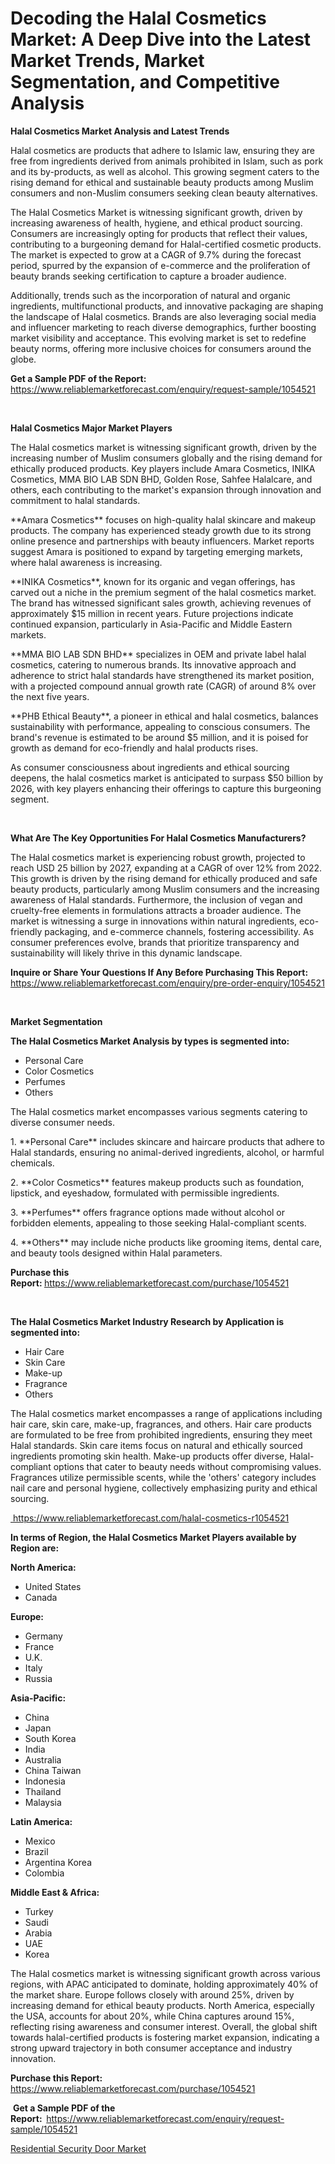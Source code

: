 <p><h1>Decoding the Halal Cosmetics Market: A Deep Dive into the Latest Market Trends, Market Segmentation, and Competitive Analysis</h1></p><p><strong>Halal Cosmetics Market Analysis and Latest Trends</strong></p>
<p><p>Halal cosmetics are products that adhere to Islamic law, ensuring they are free from ingredients derived from animals prohibited in Islam, such as pork and its by-products, as well as alcohol. This growing segment caters to the rising demand for ethical and sustainable beauty products among Muslim consumers and non-Muslim consumers seeking clean beauty alternatives. </p><p>The Halal Cosmetics Market is witnessing significant growth, driven by increasing awareness of health, hygiene, and ethical product sourcing. Consumers are increasingly opting for products that reflect their values, contributing to a burgeoning demand for Halal-certified cosmetic products. The market is expected to grow at a CAGR of 9.7% during the forecast period, spurred by the expansion of e-commerce and the proliferation of beauty brands seeking certification to capture a broader audience. </p><p>Additionally, trends such as the incorporation of natural and organic ingredients, multifunctional products, and innovative packaging are shaping the landscape of Halal cosmetics. Brands are also leveraging social media and influencer marketing to reach diverse demographics, further boosting market visibility and acceptance. This evolving market is set to redefine beauty norms, offering more inclusive choices for consumers around the globe.</p></p>
<p><strong>Get a Sample PDF of the Report:&nbsp;</strong> <a href="https://www.reliablemarketforecast.com/enquiry/request-sample/1054521?utm_campaign=2332&utm_medium=2&utm_source=Github&utm_content=ia&utm_term=09022025&utm_id=halal-cosmetics">https://www.reliablemarketforecast.com/enquiry/request-sample/1054521</a></p>
<p>&nbsp;</p>
<p><strong>Halal Cosmetics Major Market Players</strong></p>
<p><p>The Halal cosmetics market is witnessing significant growth, driven by the increasing number of Muslim consumers globally and the rising demand for ethically produced products. Key players include Amara Cosmetics, INIKA Cosmetics, MMA BIO LAB SDN BHD, Golden Rose, Sahfee Halalcare, and others, each contributing to the market's expansion through innovation and commitment to halal standards.</p><p>**Amara Cosmetics** focuses on high-quality halal skincare and makeup products. The company has experienced steady growth due to its strong online presence and partnerships with beauty influencers. Market reports suggest Amara is positioned to expand by targeting emerging markets, where halal awareness is increasing.</p><p>**INIKA Cosmetics**, known for its organic and vegan offerings, has carved out a niche in the premium segment of the halal cosmetics market. The brand has witnessed significant sales growth, achieving revenues of approximately $15 million in recent years. Future projections indicate continued expansion, particularly in Asia-Pacific and Middle Eastern markets.</p><p>**MMA BIO LAB SDN BHD** specializes in OEM and private label halal cosmetics, catering to numerous brands. Its innovative approach and adherence to strict halal standards have strengthened its market position, with a projected compound annual growth rate (CAGR) of around 8% over the next five years.</p><p>**PHB Ethical Beauty**, a pioneer in ethical and halal cosmetics, balances sustainability with performance, appealing to conscious consumers. The brand's revenue is estimated to be around $5 million, and it is poised for growth as demand for eco-friendly and halal products rises.</p><p>As consumer consciousness about ingredients and ethical sourcing deepens, the halal cosmetics market is anticipated to surpass $50 billion by 2026, with key players enhancing their offerings to capture this burgeoning segment.</p></p>
<p>&nbsp;</p>
<p><strong>What Are The Key Opportunities For Halal Cosmetics Manufacturers?</strong></p>
<p><p>The Halal cosmetics market is experiencing robust growth, projected to reach USD 25 billion by 2027, expanding at a CAGR of over 12% from 2022. This growth is driven by the rising demand for ethically produced and safe beauty products, particularly among Muslim consumers and the increasing awareness of Halal standards. Furthermore, the inclusion of vegan and cruelty-free elements in formulations attracts a broader audience. The market is witnessing a surge in innovations within natural ingredients, eco-friendly packaging, and e-commerce channels, fostering accessibility. As consumer preferences evolve, brands that prioritize transparency and sustainability will likely thrive in this dynamic landscape.</p></p>
<p><strong>Inquire or Share Your Questions If Any Before Purchasing This Report:</strong> <a href="https://www.reliablemarketforecast.com/enquiry/pre-order-enquiry/1054521?utm_campaign=2332&utm_medium=2&utm_source=Github&utm_content=ia&utm_term=09022025&utm_id=halal-cosmetics">https://www.reliablemarketforecast.com/enquiry/pre-order-enquiry/1054521</a></p>
<p>&nbsp;</p>
<p><strong>Market Segmentation</strong></p>
<p><strong>The Halal Cosmetics Market Analysis by types is segmented into:</strong></p>
<p><ul><li>Personal Care</li><li>Color Cosmetics</li><li>Perfumes</li><li>Others</li></ul></p>
<p><p>The Halal cosmetics market encompasses various segments catering to diverse consumer needs. </p><p>1. **Personal Care** includes skincare and haircare products that adhere to Halal standards, ensuring no animal-derived ingredients, alcohol, or harmful chemicals.</p><p>2. **Color Cosmetics** features makeup products such as foundation, lipstick, and eyeshadow, formulated with permissible ingredients.</p><p>3. **Perfumes** offers fragrance options made without alcohol or forbidden elements, appealing to those seeking Halal-compliant scents.</p><p>4. **Others** may include niche products like grooming items, dental care, and beauty tools designed within Halal parameters.</p></p>
<p><strong>Purchase this Report:&nbsp;</strong><a href="https://www.reliablemarketforecast.com/purchase/1054521?utm_campaign=2332&utm_medium=2&utm_source=Github&utm_content=ia&utm_term=09022025&utm_id=halal-cosmetics">https://www.reliablemarketforecast.com/purchase/1054521</a></p>
<p>&nbsp;</p>
<p><strong>The Halal Cosmetics Market Industry Research by Application is segmented into:</strong></p>
<p><ul><li>Hair Care</li><li>Skin Care</li><li>Make-up</li><li>Fragrance</li><li>Others</li></ul></p>
<p><p>The Halal cosmetics market encompasses a range of applications including hair care, skin care, make-up, fragrances, and others. Hair care products are formulated to be free from prohibited ingredients, ensuring they meet Halal standards. Skin care items focus on natural and ethically sourced ingredients promoting skin health. Make-up products offer diverse, Halal-compliant options that cater to beauty needs without compromising values. Fragrances utilize permissible scents, while the 'others' category includes nail care and personal hygiene, collectively emphasizing purity and ethical sourcing.</p></p>
<p><a href="https://www.reliablemarketforecast.com/halal-cosmetics-r1054521?utm_campaign=2332&utm_medium=2&utm_source=Github&utm_content=ia&utm_term=09022025&utm_id=halal-cosmetics">&nbsp;https://www.reliablemarketforecast.com/halal-cosmetics-r1054521</a></p>
<p><strong>In terms of Region, the Halal Cosmetics Market Players available by Region are:</strong></p>
<p>
    <p> <strong> North America: </strong>
        <ul>
            <li>United States</li>
            <li>Canada</li>
        </ul>
        </p> 
    <p> <strong> Europe: </strong>
        <ul>
            <li>Germany</li>
            <li>France</li>
            <li>U.K.</li>
            <li>Italy</li>
            <li>Russia</li>
        </ul>
        </p> 
    <p> <strong> Asia-Pacific: </strong>
        <ul>
            <li>China</li>
            <li>Japan</li>
            <li>South Korea</li>
            <li>India</li>
            <li>Australia</li>
            <li>China Taiwan</li>
            <li>Indonesia</li>
            <li>Thailand</li>
            <li>Malaysia</li>
        </ul>
        </p> 
    <p> <strong> Latin America: </strong>
        <ul>
            <li>Mexico</li>
            <li>Brazil</li>
            <li>Argentina Korea</li>
            <li>Colombia</li>
        </ul>
        </p> 
    <p> <strong> Middle East & Africa: </strong>
        <ul>
            <li>Turkey</li>
            <li>Saudi</li>
            <li>Arabia</li>
            <li>UAE</li>
            <li>Korea</li>
        </ul>
    </p>
    </p>
<p><p>The Halal cosmetics market is witnessing significant growth across various regions, with APAC anticipated to dominate, holding approximately 40% of the market share. Europe follows closely with around 25%, driven by increasing demand for ethical beauty products. North America, especially the USA, accounts for about 20%, while China captures around 15%, reflecting rising awareness and consumer interest. Overall, the global shift towards halal-certified products is fostering market expansion, indicating a strong upward trajectory in both consumer acceptance and industry innovation.</p></p>
<p><strong>Purchase this Report: </strong><a href="https://www.reliablemarketforecast.com/purchase/1054521?utm_campaign=2332&utm_medium=2&utm_source=Github&utm_content=ia&utm_term=09022025&utm_id=halal-cosmetics">https://www.reliablemarketforecast.com/purchase/1054521</a></p>
<p>&nbsp;<strong>Get a Sample PDF of the Report:&nbsp;&nbsp;</strong><a href="https://www.reliablemarketforecast.com/enquiry/request-sample/1054521?utm_campaign=2332&utm_medium=2&utm_source=Github&utm_content=ia&utm_term=09022025&utm_id=halal-cosmetics">https://www.reliablemarketforecast.com/enquiry/request-sample/1054521</a></p>
<p><strong></strong></p>
<p><p><a href="https://github.com/schwminh2001101/Market-Research-Report-List-1/blob/main/residential-security-door-market.md?utm_campaign=2332&utm_medium=2&utm_source=Github&utm_content=ia&utm_term=09022025&utm_id=halal-cosmetics">Residential Security Door Market</a></p></p>
